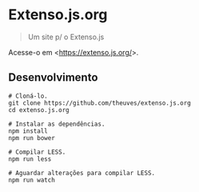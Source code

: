 # Extenso.js.org

> Um site p/ o Extenso.js

Acesse-o em &lt;https://extenso.js.org/&gt;.

## Desenvolvimento

```
# Cloná-lo.
git clone https://github.com/theuves/extenso.js.org
cd extenso.js.org

# Instalar as dependências.
npm install
npm run bower

# Compilar LESS.
npm run less

# Aguardar alterações para compilar LESS.
npm run watch
```
